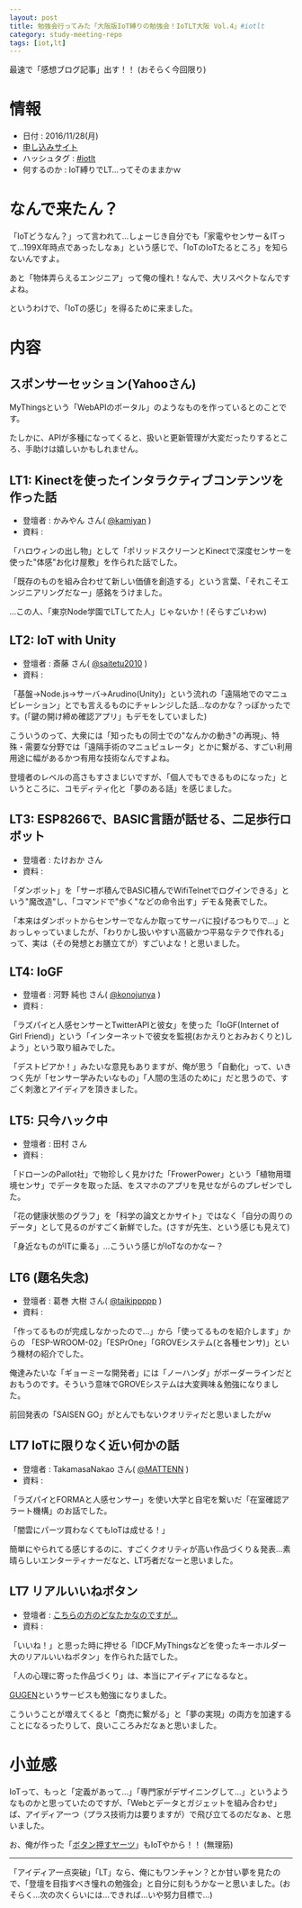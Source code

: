 ```yaml
---
layout: post
title: 勉強会行ってみた「大阪版IoT縛りの勉強会！IoTLT大阪 Vol.4」#iotlt
category: study-meeting-repo
tags: [iot,lt]
---
```


最速で「感想ブログ記事」出す！！ (おそらく今回限り)

# 情報

+ 日付 : 2016/11/28(月)
+ [申し込みサイト](https://iotlt.connpass.com/event/42653/)
+ ハッシュタグ : [#iotlt](https://twitter.com/search?q=%23iotlt)
+ 何するのか : IoT縛りでLT…ってそのままかｗ

# なんで来たん？

「IoTどうなん？」って言われて…しょーじき自分でも「家電やセンサー＆ITって…199X年時点であったしなぁ」という感じで、「IoTのIoTたるところ」を知らないんですよ。

あと「物体弄らえるエンジニア」って俺の憧れ！なんで、大リスペクトなんですよね。

というわけで、「IoTの感じ」を得るために来ました。

# 内容

## スポンサーセッション(Yahooさん)

MyThingsという「WebAPIのポータル」のようなものを作っているとのことです。

たしかに、APIが多種になってくると、扱いと更新管理が大変だったりするところ、手助けは嬉しいかもしれません。

## LT1: Kinectを使ったインタラクティブコンテンツを作った話

+ 登壇者 : かみやん さん( [@kamiyan](https://twitter.com/kamiyan) )
+ 資料 : []()

「ハロウィンの出し物」として「ポリッドスクリーンとKinectで深度センサーを使った"体感"お化け屋敷」を作られた話でした。

「既存のものを組み合わせて新しい価値を創造する」という言葉、「それこそエンジニアリングだなー」感銘をうけました。

…この人、「東京Node学園でLTしてた人」じゃないか！(そらすごいわｗ)

## LT2: IoT with Unity

+ 登壇者 : 斎藤 さん( [@saitetu2010](https://twitter.com/saitetu2010) )
+ 資料 : []()

「基盤->Node.js->サーバ->Arudino(Unity)」という流れの「遠隔地でのマニュピレーション」とでも言えるものにチャレンジした話…なのかな？っぽかったです。(「鍵の開け締め確認アプリ」もデモをしていました)

こういうのって、大衆には「知ったもの同士での"なんかの動き"の再現」、特殊・需要な分野では「遠隔手術のマニュピュレータ」とかに繋がる、すごい利用用途に幅があるかつ有用な技術なんですよね。

登壇者のレベルの高さもすさまじいですが、「個人でもできるものになった」というところに、コモディティ化と「夢のある話」を感じました。

## LT3: ESP8266で、BASIC言語が話せる、二足歩行ロボット

+ 登壇者 : たけおか さん
+ 資料 : []()

「ダンボット」を「サーボ積んでBASIC積んでWifiTelnetでログインできる」という"魔改造"し、「コマンドで"歩く"などの命令出す」デモ＆発表でした。

「本来はダンボットからセンサーでなんか取ってサーバに投げるつもりで…」とおっしゃっていましたが、「わりかし扱いやすい高級かつ平易なテクで作れる」って、実は（その発想とお膳立てが）すごいよな！と思いました。

## LT4: IoGF

+ 登壇者 : 河野 純也 さん( [@konojunya](https://twitter.com/konojunya) )
+ 資料 : []()

「ラズパイと人感センサーとTwitterAPIと彼女」を使った「IoGF(Internet of Girl Friend)」という「インターネットで彼女を監視(おかえりとおみおくりと)しよう」という取り組みでした。

「デストピアか！」みたいな意見もありますが、俺が思う「自動化」って、いきつく先が「センサー学みたいなもの」「人間の生活のために」だと思うので、すごく刺激とアイディアを頂きました。

## LT5: 只今ハック中

+ 登壇者 : 田村 さん
+ 資料 : []()

「ドローンのPallot社」で物珍しく見かけた「FrowerPower」という「植物用環境センサ」でデータを取った話、をスマホのアプリを見せながらのプレゼンでした。

「花の健康状態のグラフ」を「科学の論文とかサイト」ではなく「自分の周りのデータ」として見るのがすごく新鮮でした。(さすが先生、という感じも見えて)

「身近なものがITに乗る」…こういう感じがIoTなのかなー？

## LT6 (題名失念)

+ 登壇者 : 葛巻 大樹 さん( [@taikippppp](https://twitter.com/taikippppp) )
+ 資料 : []()

「作ってるものが完成しなかったので…」から「使ってるものを紹介します」からの 「ESP-WROOM-02」「ESPrOne」「GROVEシステム(と各種センサ)」という機材の紹介でした。

俺達みたいな「ギョーミーな開発者」には「ノーハンダ」がボーダーラインだとおもうのです。そういう意味でGROVEシステムは大変興味＆勉強になりました。

前回発表の「SAISEN GO」がとんでもないクオリティだと思いましたがｗ

## LT7 IoTに限りなく近い何かの話

+ 登壇者 : TakamasaNakao さん( [@MATTENN](https://twitter.com/MATTENN) )
+ 資料 : []()

「ラズパイとFORMAと人感センサー」を使い大学と自宅を繋いだ「在室確認アラート機構」のお話でした。

「闇雲にパーツ買わなくてもIoTは成せる！」

簡単にやられてる感じするのに、すごくクオリティが高い作品づくり＆発表…素晴らしいエンターティナーだなと、LT巧者だなーと思いました。

## LT7 リアルいいねボタン

+ 登壇者 : [こちらの方のどなたかなのですが…](https://gugen.jp/entry2016/2016-047#toggle-id-2)
+ 資料 : []()

「いいね！」と思った時に押せる「IDCF,MyThingsなどを使ったキーホルダー大のリアルいいねボタン」を作られた話でした。

「人の心理に寄った作品づくり」は、本当にアイディアになるなと。

[GUGEN](https://gugen.jp)というサービスも勉強になりました。

こういうことが増えてくると「商売に繋がる」と「夢の実現」の両方を加速することになるったりして、良いこころみだなぁと思いました。

# 小並感

IoTって、もっと「定義があって…」「専門家がデザイニングして…」というようなものかと思っていたのですが、「Webとデータとガジェットを組み合わせ」ば、アイディア一つ（プラス技術力は要りますが）で飛び立てるのだなぁ、と思いました。

お、俺が作った「[ボタン押すヤーツ](http://kazuhito-m.github.io/presentations/2016-04-17-golang-study-03/#/)」もIoTやから！！ (無理筋)

---

「アイディア一点突破」「LT」なら、俺にもワンチャン？とか甘い夢を見たので、「登壇を目指すべき憧れの勉強会」と自分に刻もうかなーと思いました。(おそらく…次の次くらいには…できれば…いや努力目標で…)
